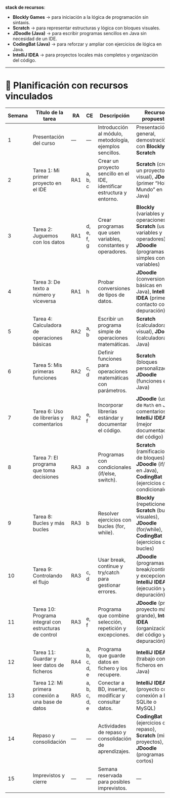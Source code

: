 **stack de recursos**:

* **Blockly Games** → para iniciación a la lógica de programación sin sintaxis.
* **Scratch** → para representar estructuras y lógica con bloques visuales.
* **JDoodle (Java)** → para escribir programas sencillos en Java sin necesidad de un IDE.
* **CodingBat (Java)** → para reforzar y ampliar con ejercicios de lógica en Java.
* **IntelliJ IDEA** → para proyectos locales más completos y organización del código.

---

# 📅 Planificación con recursos vinculados

| Semana | Título de la tarea                                     | RA  | CE            | Descripción                                                             | Recursos propuestos                                                                                                             |
| ------ | ------------------------------------------------------ | --- | ------------- | ----------------------------------------------------------------------- | ------------------------------------------------------------------------------------------------------------------------------- |
| 1      | Presentación del curso                                 | —   | —             | Introducción al módulo, metodología, ejemplos sencillos.                | Presentación general, demostración con **Blockly** y **Scratch**                                                                |
| 2      | Tarea 1: Mi primer proyecto en el IDE                  | RA1 | a, b, c       | Crear un proyecto sencillo en el IDE, identificar estructura y entorno. | **Scratch** (crear un proyecto visual), **JDoodle** (primer “Hola Mundo” en Java)                                               |
| 3      | Tarea 2: Juguemos con los datos                        | RA1 | d, e, f, g    | Crear programas que usen variables, constantes y operadores.            | **Blockly** (variables y operaciones), **Scratch** (usar variables y operadores), **JDoodle** (programas simples con variables) |
| 4      | Tarea 3: De texto a número y viceversa                 | RA1 | h             | Probar conversiones de tipos de datos.                                  | **JDoodle** (conversiones básicas en Java), **IntelliJ IDEA** (primer contacto con depuración)                                  |
| 5      | Tarea 4: Calculadora de operaciones básicas            | RA2 | a, b          | Escribir un programa simple de operaciones matemáticas.                 | **Scratch** (calculadora visual), **JDoodle** (calculadora en Java)                                                             |
| 6      | Tarea 5: Mis primeras funciones                        | RA2 | c, d          | Definir funciones para operaciones matemáticas con parámetros.          | **Scratch** (bloques personalizados), **JDoodle** (funciones en Java)                                                           |
| 7      | Tarea 6: Uso de librerías y comentarios                | RA2 | e, f          | Incorporar librerías estándar y documentar el código.                   | **JDoodle** (uso de `Math` en Java, comentarios), **IntelliJ IDEA** (mejor documentación del código)                            |
| 8      | Tarea 7: El programa que toma decisiones               | RA3 | a             | Programas con condicionales (if/else, switch).                          | **Scratch** (ramificaciones de bloques), **JDoodle** (if/else en Java), **CodingBat** (ejercicios de condicionales)             |
| 9      | Tarea 8: Bucles y más bucles                           | RA3 | b             | Resolver ejercicios con bucles (for, while).                            | **Blockly** (repeticiones), **Scratch** (bucles visuales), **JDoodle** (for/while), **CodingBat** (ejercicios de bucles)        |
| 10     | Tarea 9: Controlando el flujo                          | RA3 | c, d          | Usar break, continue y try/catch para gestionar errores.                | **JDoodle** (programas con break/continue y excepciones), **IntelliJ IDEA** (ejecución y depuración)                            |
| 11     | Tarea 10: Programa integral con estructuras de control | RA3 | e, f          | Programa que combine selección, repetición y excepciones.               | **JDoodle** (primer proyecto más grande), **IntelliJ IDEA** (organización del código y depuración)                              |
| 12     | Tarea 11: Guardar y leer datos de ficheros             | RA4 | a, b, c, d, e | Programa que guarde datos en fichero y los recupere.                    | **IntelliJ IDEA** (trabajo con ficheros en Java)                                                                                |
| 13     | Tarea 12: Mi primera conexión a una base de datos      | RA5 | a, b, c, d, e | Conectar a BD, insertar, modificar y consultar datos.                   | **IntelliJ IDEA** (proyecto con conexión a BD SQLite o MySQL)                                                                   |
| 14     | Repaso y consolidación                                 | —   | —             | Actividades de repaso y consolidación de aprendizajes.                  | **CodingBat** (ejercicios de repaso), **Scratch** (mini-proyectos), **JDoodle** (programas cortos)                              |
| 15     | Imprevistos y cierre                                   | —   | —             | Semana reservada para posibles imprevistos.                             | —                                                                                                                               |


